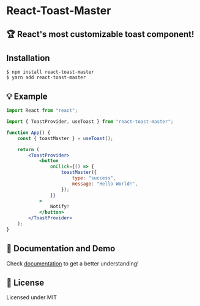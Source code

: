 # React-Toast-Master

## 🏆 React's most customizable toast component!

## Installation

```
$ npm install react-toast-master
$ yarn add react-toast-master
```

## 💡 Example

```jsx
import React from "react";

import { ToastProvider, useToast } from "react-toast-master";

function App() {
	const { toastMaster } = useToast();

	return (
		<ToastProvider>
			<button
				onClick={() => {
					toastMaster({
						type: "success",
						message: "Hello World!",
					});
				}}
			>
				Notify!
			</button>
		</ToastProvider>
	);
}
```

## 📔 Documentation and Demo

Check [documentation](https://react-toast-master.web.app) to get a better understanding!

## 📜 License

Licensed under MIT
